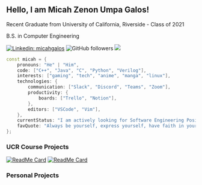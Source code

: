 <h2>Hello, I am Micah Zenon Umpa Galos!</h2>

<p>Recent Graduate from University of California, Riverside - Class of 2021</p>
<p>B.S. in Computer Engineering</p>

[![Linkedin: micahgalos](https://img.shields.io/badge/-micahgalos-blue?style=flat-square&logo=Linkedin&logoColor=white&link=https://www.linkedin.com/in/micahgalos/)](https://www.linkedin.com/in/micahgalos/)
![GitHub followers](https://img.shields.io/github/followers/micahgalos?label=Follow&style=social)
![](https://visitor-badge.glitch.me/badge?page_id=micahgalos.micahgalos)

```c++
const micah = {
    pronouns: "He" | "Him",
    code: ["C++", "Java", "C", "Python", "Verilog"],
    interests: ["gaming", "tech", "anime", "manga", "linux"],
    technologies: {
        communication: ["Slack", "Discord", "Teams", "Zoom"],
        productivity: {
            boards: ["Trello", "Notion"],
        },
        editors: ["VSCode", "Vim"],
    },
    currentStatus: "I am actively looking for Software Engineering Positions",
    favQuote: "Always be yourself, express yourself, have faith in yourself, don't go out and look for a successful personality and duplicate it"
};
```
### UCR Course Projects

[![ReadMe Card](https://github-readme-stats.vercel.app/api/pin/?username=micahgalos&repo=J2M_Compiler&show_owner=true)](https://github.com/micahgalos/J2M_Compiler)
[![ReadMe Card](https://github-readme-stats.vercel.app/api/pin/?username=micahgalos&repo=Remote_Shell&show_owner=true)](https://github.com/micahgalos/Remote_Shell)

### Personal Projects
